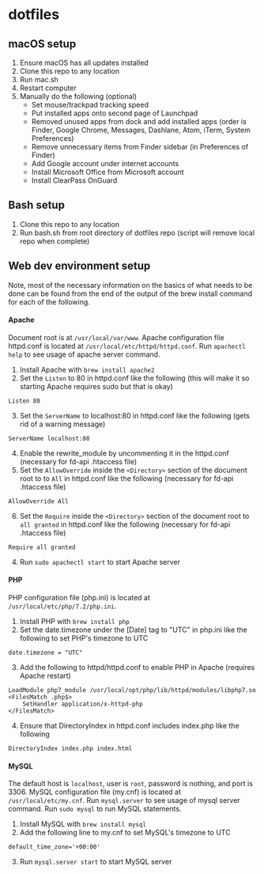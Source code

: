 # dotfiles
## macOS setup
1. Ensure macOS has all updates installed
2. Clone this repo to any location
3. Run mac.sh
4. Restart computer
5. Manually do the following (optional)
    * Set mouse/trackpad tracking speed
    * Put installed apps onto second page of Launchpad
    * Removed unused apps from dock and add installed apps (order is Finder, Google Chrome, Messages, Dashlane, Atom, iTerm, System Preferences)
    * Remove unnecessary items from Finder sidebar (in Preferences of Finder)
    * Add Google account under internet accounts
    * Install Microsoft Office from Microsoft account
    * Install ClearPass OnGuard

## Bash setup
1. Clone this repo to any location
2. Run bash.sh from root directory of dotfiles repo (script will remove local repo when complete)

## Web dev environment setup
Note, most of the necessary information on the basics of what needs to be done can be found from the end of the output of the brew install command for each of the following.

#### Apache
Document root is at `/usr/local/var/www`. Apache configuration file httpd.conf is located at `/usr/local/etc/httpd/httpd.conf`. Run `apachectl help` to see usage of apache server command.
1. Install Apache with `brew install apache2`
2. Set the `Listen` to 80 in httpd.conf like the following (this will make it so starting Apache requires sudo but that is okay)
````
Listen 80
````
3. Set the `ServerName` to localhost:80 in httpd.conf like the following (gets rid of a warning message)
```
ServerName localhost:80
```
4. Enable the rewrite_module by uncommenting it in the httpd.conf (necessary for fd-api .htaccess file)
5. Set the `AllowOverride` inside the `<Directory>` section of the document root to to `All` in httpd.conf like the following (necessary for fd-api .htaccess file)
```
AllowOverride All
```
6. Set the `Require` inside the `<Directory>` section of the document root to `all granted` in httpd.conf like the following (necessary for fd-api .htaccess file)
```
Require all granted
```
4. Run `sudo apachectl start` to start Apache server

#### PHP
PHP configuration file (php.ini) is located at `/usr/local/etc/php/7.2/php.ini`.
1. Install PHP with `brew install php`
2. Set the date.timezone under the [Date] tag to "UTC" in php.ini like the following to set PHP's timezone to UTC
```
date.timezone = "UTC"
```
3. Add the following to httpd/httpd.conf to enable PHP in Apache (requires Apache restart)
```
LoadModule php7_module /usr/local/opt/php/lib/httpd/modules/libphp7.so
<FilesMatch .php$>
    SetHandler application/x-httpd-php
</FilesMatch>
```
4. Ensure that DirectoryIndex in httpd.conf includes index.php like the following
```
DirectoryIndex index.php index.html
```

#### MySQL
The default host is `localhost`, user is `root`, password is nothing, and port is 3306. MySQL configuration file (my.cnf) is located at `/usr/local/etc/my.cnf`. Run `mysql.server` to see usage of mysql server command. Run `sudo mysql` to run MySQL statements.
1. Install MySQL with `brew install mysql`
2. Add the following line to my.cnf to set MySQL's timezone to UTC
```
default_time_zone='+00:00'
```
3. Run `mysql.server start` to start MySQL server
